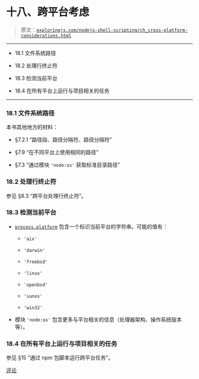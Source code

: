# 十八、跨平台考虑

> 原文：[`exploringjs.com/nodejs-shell-scripting/ch_cross-platform-considerations.html`](https://exploringjs.com/nodejs-shell-scripting/ch_cross-platform-considerations.html)

* * *

+   18.1 文件系统路径

+   18.2 处理行终止符

+   18.3 检测当前平台

+   18.4 在所有平台上运行与项目相关的任务

* * *

### 18.1 文件系统路径

本书其他地方的材料：

+   §7.2.1 “路径段、路径分隔符、路径分隔符”

+   §7.9 “在不同平台上使用相同的路径”

+   §7.3 “通过模块 `'node:os'` 获取标准目录路径”

### 18.2 处理行终止符

参见 §8.3 “跨平台处理行终止符”。

### 18.3 检测当前平台

+   [`process.platform`](https://nodejs.org/api/process.html#processplatform) 包含一个标识当前平台的字符串。可能的值有：

    +   `'aix'`

    +   `'darwin'`

    +   `'freebsd'`

    +   `'linux'`

    +   `'openbsd'`

    +   `'sunos'`

    +   `'win32'`

+   模块 `'node:os'` 包含更多与平台相关的信息（处理器架构、操作系统版本等）。

### 18.4 在所有平台上运行与项目相关的任务

参见 §15 “通过 npm 包脚本运行跨平台任务”。

[评论](https://github.com/rauschma/nodejs-shell-scripting/issues/18)
